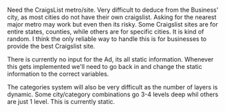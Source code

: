 Need the CraigsList metro/site.
Very difficult to deduce from the Business' city, as most cities do not have their own craigslist. Asking for the nearest major metro may work but even then its risky. Some Craigslist sites are for entire states, counties, while others are for specific cities. It is kind of random. I think the only reliable way to handle this is for businesses to provide the best Craigslist site. 

There is currently no input for the Ad, its all static information. Whenever this gets implemented we'll need to go back in and change the static information to the correct variables. 

The categories system will also be very difficult as the number of layers is dynamic. Some city/category combinations go 3-4 levels deep whil others are just 1 level. This is currently static.
